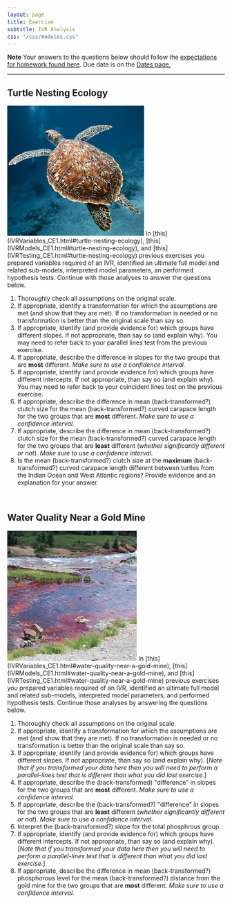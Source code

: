 ```yaml
---
layout: page
title: Exercise
subtitle: IVR Analysis
css: "/css/modules.css"
---
```


<div class="alert alert-warning">
  <strong>Note</strong> Your answers to the questions below should follow the <a href="../resources/hwformat" target="_blank">expectations for homework found here</a>. Due date is on the <a href="../../resources/Dates-Current" target="_blank">Dates page.</a>
</div>

----

## Turtle Nesting Ecology
<img src="../zimgs/hawksbill-turtle.jpg" alt="Decoration" class="img-right">
In [this](IVRVariables_CE1.html#turtle-nesting-ecology), [this](IVRModels_CE1.html#turtle-nesting-ecology), and [this](IVRTesting_CE1.html#turtle-nesting-ecology) previous exercises you prepared variables required of an IVR, identified an ultimate full model and related sub-models, interpreted model parameters, an performed hypothesis tests. Continue with those analyses to answer the questions below.

1. Thoroughly check all assumptions on the original scale.
1. If appropriate, identify a transformation for which the assumptions are met (and show that they are met). If no transformation is needed or no transformation is better than the original scale than say so.
1. If appropriate, identify (and provide evidence for) which groups have different slopes. If not appropriate, than say so (and explain why). You may need to refer back to your parallel lines test from the previous exercise.
1. If appropriate, describe the difference in slopes for the two groups that are **most** different. *Make sure to use a confidence interval.*
1. If appropriate, identify (and provide evidence for) which groups have different intercepts. If not appropriate, than say so (and explain why). You may need to refer back to your coincident lines test on the previous exercise.
1. If appropriate, describe the difference in mean (back-transformed?) clutch size for the mean (back-transformed?) curved carapace length for the two groups that are **most** different. *Make sure to use a confidence interval.*
1. If appropriate, describe the difference in mean (back-transformed?) clutch size for the mean (back-transformed?) curved carapace length for the two groups that are **least** different (*whether significantly different or not*). *Make sure to use a confidence interval.*
1. Is the mean (back-transformed?) clutch size at the **maximum** (back-transformed?) curved carapace length different between turtles from the Indian Ocean and West Atlantic regions? Provide evidence and an explanation for your answer.

&nbsp;

## Water Quality Near a Gold Mine
<img src="../zimgs/GoldMineWQ.jpg" alt="Decoration" class="img-right">
In [this](IVRVariables_CE1.html#water-quality-near-a-gold-mine), [this](IVRModels_CE1.html#water-quality-near-a-gold-mine), and [this](IVRTesting_CE1.html#water-quality-near-a-gold-mine) previous exercises you prepared variables required of an IVR, identified an ultimate full model and related sub-models, interpreted model parameters, and performed hypothesis tests. Continue those analyses by answering the questions below.

1. Thoroughly check all assumptions on the original scale.
1. If appropriate, identify a transformation for which the assumptions are met (and show that they are met). If no transformation is needed or no transformation is better than the original scale than say so.
1. If appropriate, identify (and provide evidence for) which groups have different slopes. If not appropriate, than say so (and explain why). [*Note that if you transformed your data here then you will need to perform a parallel-lines test that is different than what you did last exercise.*]
1. If appropriate, describe the (back-transformed) "difference" in slopes for the two groups that are **most** different. *Make sure to use a confidence interval.*
1. If appropriate, describe the (back-transformed?) "difference" in slopes for the two groups that are **least** different (*whether significantly different or not*). *Make sure to use a confidence interval.*
1. Interpret the (back-transformed?) slope for the total phosphrous group.
1. If appropriate, identify (and provide evidence for) which groups have different intercepts. If not appropriate, than say so (and explain why). [*Note that if you transformed your data here then you will need to perform a parallel-lines test that is different than what you did last exercise.*]
1. If appropriate, describe the difference in mean (back-transformed?) phosphorous level for the mean (back-transformed?) distance from the gold mine for the two groups that are **most** different. *Make sure to use a confidence interval.*
